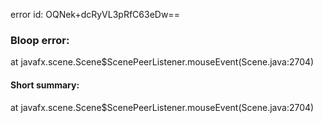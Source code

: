 error id: OQNek+dcRyVL3pRfC63eDw==
### Bloop error:

at javafx.scene.Scene$ScenePeerListener.mouseEvent(Scene.java:2704)
#### Short summary: 

at javafx.scene.Scene$ScenePeerListener.mouseEvent(Scene.java:2704)